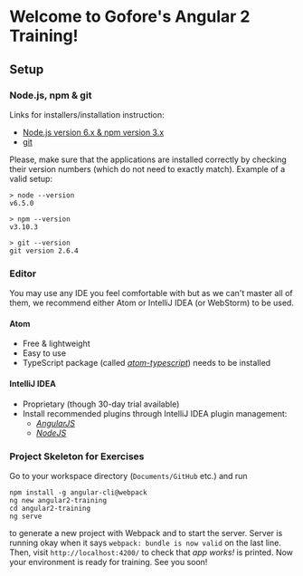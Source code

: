 # Welcome to Gofore's Angular 2 Training!
## Setup
### Node.js, npm & git

Links for installers/installation instruction:
- [Node.js version 6.x & npm version 3.x](https://nodejs.org/)
- [git](http://git-scm.com/)

Please, make sure that the applications are installed correctly by checking their version numbers (which do not need to exactly match). Example of a valid setup:

```shell
> node --version
v6.5.0

> npm --version
v3.10.3

> git --version
git version 2.6.4
```

### Editor
You may use any IDE you feel comfortable with but as we can't master all of them, we recommend either Atom or IntelliJ IDEA (or WebStorm) to be used.

#### Atom
- Free & lightweight
- Easy to use
- TypeScript package (called [_atom-typescript_](https://atom.io/packages/atom-typescript)) needs to be installed

#### IntelliJ IDEA
- Proprietary (though 30-day trial available)
- Install recommended plugins through IntelliJ IDEA plugin management:
  - [_AngularJS_](https://github.com/JetBrains/intellij-plugins/tree/master/AngularJS)
  - [_NodeJS_](https://plugins.jetbrains.com/plugin/6098?pr=idea)

### Project Skeleton for Exercises
Go to your workspace directory (`Documents/GitHub` etc.) and run

```shell
npm install -g angular-cli@webpack
ng new angular2-training
cd angular2-training
ng serve
```

to generate a new project with Webpack and to start the server. Server is running okay when it says `webpack: bundle is now valid` on the last line. Then, visit `http://localhost:4200/` to check that _app works!_ is printed. Now your environment is ready for training. See you soon!
